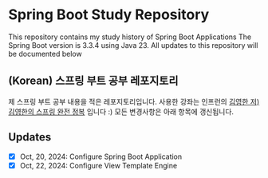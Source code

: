 # Spring Boot Study Repository

This repository contains my study history of Spring Boot Applications
The Spring Boot version is 3.3.4 using Java 23. All updates to this repository will be documented below

## (Korean) 스프링 부트 공부 레포지토리

제 스프링 부트 공부 내용을 적은 레포지토리입니다. 사용한 강좌는 인프런의 [김영한 저) 김영한의 스프링 완전 정복](https://www.inflearn.com/roadmaps/373) 입니다 :) 모든 변경사항은 아래 항목에 갱신됩니다.

## Updates
- [X] Oct, 20, 2024: Configure Spring Boot Application
- [X] Oct, 22, 2024: Configure View Template Engine